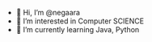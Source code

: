- 👋 Hi, I’m @negaara
- 👀 I’m interested in Computer SCIENCE
- 🌱 I’m currently learning Java, Python

<!---
negaara/negaara is a ✨ special ✨ repository because its `README.md` (this file) appears on your GitHub profile.
You can click the Preview link to take a look at your changes.
--->
